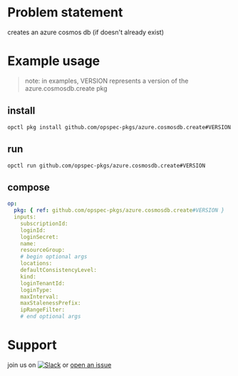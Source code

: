 # Problem statement
creates an azure cosmos db (if doesn't already exist)

# Example usage

> note: in examples, VERSION represents a version of the azure.cosmosdb.create pkg

## install

```shell
opctl pkg install github.com/opspec-pkgs/azure.cosmosdb.create#VERSION
```

## run

```
opctl run github.com/opspec-pkgs/azure.cosmosdb.create#VERSION
```

## compose

```yaml
op:
  pkg: { ref: github.com/opspec-pkgs/azure.cosmosdb.create#VERSION }
  inputs: 
    subscriptionId:
    loginId:
    loginSecret:
    name:
    resourceGroup: 
    # begin optional args
    locations:
    defaultConsistencyLevel: 
    kind:
    loginTenantId:
    loginType:
    maxInterval:
    maxStalenessPrefix:
    ipRangeFilter:
    # end optional args
```

# Support

join us on [![Slack](https://opspec-slackin.herokuapp.com/badge.svg)](https://opspec-slackin.herokuapp.com/)
or [open an issue](https://github.com/opspec-pkgs/azure.cosmosdb.create/issues)
